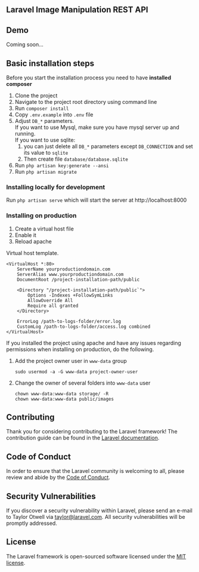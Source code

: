 ## Laravel Image Manipulation REST API

## Demo
Coming soon...

## Basic installation steps 
Before you start the installation process you need to have **installed composer**

1. Clone the project
2. Navigate to the project root directory using command line
3. Run `composer install`
4. Copy `.env.example` into `.env` file
5. Adjust `DB_*` parameters.<br> 
   If you want to use Mysql, make sure you have mysql server up and running. <br>
   If you want to use sqlite: 
   1. you can just delete all `DB_*` parameters except `DB_CONNECTION` and set its value to `sqlite`
   2. Then create file `database/database.sqlite`
6. Run `php artisan key:generate --ansi`
7. Run `php artisan migrate`

### Installing locally for development
Run `php artisan serve` which will start the server at http://localhost:8000 <br>


### Installing on production
1. Create a virtual host file
2. Enable it
3. Reload apache

Virtual host template.
```apacheconf
<VirtualHost *:80>
    ServerName yourproductiondomain.com
    ServerAlias www.yourproductiondomain.com
    DocumentRoot /project-installation-path/public

    <Directory "/project-installation-path/public`">
        Options -Indexes +FollowSymLinks
        AllowOverride All
        Require all granted
    </Directory>

    ErrorLog /path-to-logs-folder/error.log
    CustomLog /path-to-logs-folder/access.log combined
</VirtualHost>
```
If you installed the project using apache and have any issues regarding permissions when installing on production,
do the following. 
1. Add the project owner user in `www-data` group
    ```shell
    sudo usermod -a -G www-data project-owner-user
    ```
2. Change the owner of several folders into `www-data` user
    ```shell
    chown www-data:www-data storage/ -R
    chown www-data:www-data public/images
    ```


## Contributing

Thank you for considering contributing to the Laravel framework! The contribution guide can be found in the [Laravel documentation](https://laravel.com/docs/contributions).

## Code of Conduct

In order to ensure that the Laravel community is welcoming to all, please review and abide by the [Code of Conduct](https://laravel.com/docs/contributions#code-of-conduct).

## Security Vulnerabilities

If you discover a security vulnerability within Laravel, please send an e-mail to Taylor Otwell via [taylor@laravel.com](mailto:taylor@laravel.com). All security vulnerabilities will be promptly addressed.

## License

The Laravel framework is open-sourced software licensed under the [MIT license](https://opensource.org/licenses/MIT).

